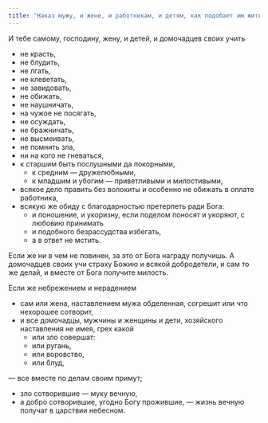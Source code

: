 ```yaml
---
title: "Наказ мужу, и жене, и работникам, и детям, как подобает им жить"
---
```


И тебе самому, господину, жену, и детей, и домочадцев своих учить

* не красть,
* не блудить,
* не лгать,
* не клеветать,
* не завидовать,
* не обижать,
* не наушничать,
* на чужое не посягать,
* не осуждать,
* не бражничать,
* не высмеивать,
* не помнить зла,
* ни на кого не гневаться,
* к старшим быть послушными да покорными,
  * к средним — дружелюбными,
  * к младшим и убогим — приветливыми и милостивыми,
* всякое дело править без волокиты и особенно не обижать в оплате работника,
* всякую же обиду с благодарностью претерпеть ради Бога:
  * и поношение, и укоризну, если поделом поносят и укоряют, с любовию принимать
  * и подобного безрассудства избегать,
  * а в ответ не мстить.

Если же ни в чем не повинен, за это от Бога награду получишь. А домочадцев своих учи страху Божию и всякой добродетели, и сам то же делай, и вместе от Бога получите милость.

Если же небрежением и нерадением

* сам или жена, наставлением мужа обделенная, согрешит или что нехорошее сотворит,
* и все домочадцы, мужчины и женщины и дети, хозяйского наставления не имея, грех какой
  * или зло совершат:
  * или ругань,
  * или воровство,
  * или блуд,

— все вместе по делам своим примут;

* зло сотворившие — муку вечную,
* а добро сотворившие, угодно Богу прожившие, — жизнь вечную получат в царствии небесном.
